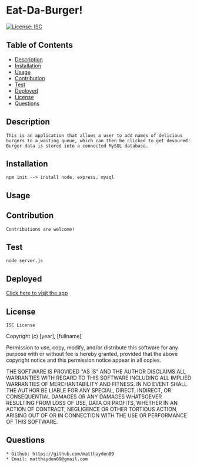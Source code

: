 # Eat-Da-Burger!
[![License: ISC](https://img.shields.io/badge/License-ISC-blue.svg)](https://opensource.org/licenses/ISC)
## Table of Contents
* [Description](#description)
* [Installation](#installation)
* [Usage](#usage)
* [Contribution](#contribution)
* [Test](#test)
* [Deployed](#deployed)
* [License](#license)
* [Questions](#questions)
## Description
    This is an application that allows a user to add names of delicious burgers to a waiting queue, which can then be clicked to get devoured! Burger data is stored into a connected MySQL database.
## Installation
    npm init --> install node, express, mysql
## Usage
    
## Contribution
    Contributions are welcome!
## Test
    node server.js
## Deployed
    
[Click here to visit the app](https://stormy-hollows-37273.herokuapp.com/)
## License
    ISC License

  Copyright (c) [year], [fullname]
  
  Permission to use, copy, modify, and/or distribute this software for any
  purpose with or without fee is hereby granted, provided that the above
  copyright notice and this permission notice appear in all copies.
  
  THE SOFTWARE IS PROVIDED "AS IS" AND THE AUTHOR DISCLAIMS ALL WARRANTIES
  WITH REGARD TO THIS SOFTWARE INCLUDING ALL IMPLIED WARRANTIES OF
  MERCHANTABILITY AND FITNESS. IN NO EVENT SHALL THE AUTHOR BE LIABLE FOR
  ANY SPECIAL, DIRECT, INDIRECT, OR CONSEQUENTIAL DAMAGES OR ANY DAMAGES
  WHATSOEVER RESULTING FROM LOSS OF USE, DATA OR PROFITS, WHETHER IN AN
  ACTION OF CONTRACT, NEGLIGENCE OR OTHER TORTIOUS ACTION, ARISING OUT OF
  OR IN CONNECTION WITH THE USE OR PERFORMANCE OF THIS SOFTWARE.
## Questions
    * Github: https://github.com/matthayden09
    * Email: matthayden09@gmail.com
